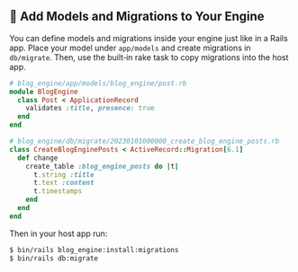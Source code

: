 ## 🔧 Add Models and Migrations to Your Engine

You can define models and migrations inside your engine just like in a Rails app. Place your model under `app/models` and create migrations in `db/migrate`. Then, use the built‑in rake task to copy migrations into the host app.

```ruby
# blog_engine/app/models/blog_engine/post.rb
module BlogEngine
  class Post < ApplicationRecord
    validates :title, presence: true
  end
end
```

```ruby
# blog_engine/db/migrate/20230101000000_create_blog_engine_posts.rb
class CreateBlogEnginePosts < ActiveRecord::Migration[6.1]
  def change
    create_table :blog_engine_posts do |t|
      t.string :title
      t.text :content
      t.timestamps
    end
  end
end
```

Then in your host app run:

```bash
$ bin/rails blog_engine:install:migrations
$ bin/rails db:migrate
```